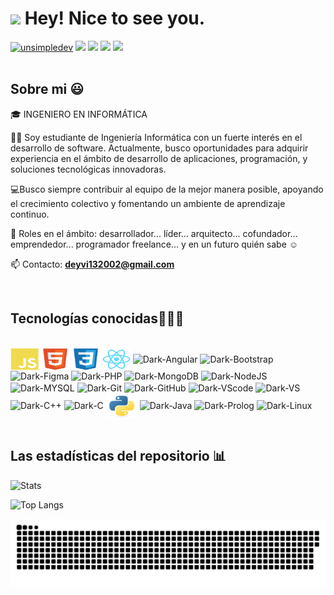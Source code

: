 <h1><img src="https://emojis.slackmojis.com/emojis/images/1531849430/4246/blob-sunglasses.gif?1531849430" width="30"/> Hey! Nice to see you.</h1>

<div> 
 <a href="https://fb.com/deyvirolan.villegasolano.9" target="blank"><img src="https://img.shields.io/badge/Facebook-1877F2?style=for-the-badge&logo=facebook&logoColor=white" alt="unsimpledev"  /></a>
  <a href="https://www.instagram.com/deyvi_v_/" target="_blank"><img src="https://img.shields.io/badge/-Instagram-%23E4405F?style=for-the-badge&logo=instagram&logoColor=white" target="_blank"></a> 
  <a href="https://www.youtube.com/channel/UC9b7tarQuSeAN2ozPAeuY6w" target="_blank"><img src="https://img.shields.io/badge/YouTube-FF0000?style=for-the-badge&logo=youtube&logoColor=white" target="_blank"></a>      <a href = "mailto:deyvi132002@gmail.com"><img src="https://img.shields.io/badge/-Gmail-%23333?style=for-the-badge&logo=gmail&logoColor=white" target="_blank"></a>        <a href="https://www.linkedin.com/in/deyvi-villegas/" target="_blank"><img src="https://img.shields.io/badge/-LinkedIn-%230077B5?style=for-the-badge&logo=linkedin&logoColor=white" target="_blank"></a> 
</div>

<br>
<h2>Sobre mi 😃</h2>
<!--Intro start-->

<p align="left">
🎓 INGENIERO EN INFORMÁTICA

👨‍🎓 Soy estudiante de Ingeniería Informática con un fuerte interés en el desarrollo de software. Actualmente, busco oportunidades para adquirir experiencia en el ámbito de desarrollo de aplicaciones, programación, y soluciones tecnológicas innovadoras.

💻Busco siempre contribuir al equipo de la mejor manera posible, apoyando el    crecimiento colectivo y fomentando un ambiente de aprendizaje continuo.

📝 Roles en el ámbito: desarrollador... líder... arquitecto... cofundador... emprendedor... programador freelance... y en un futuro quién sabe ☺️

📫 Contacto: **deyvi132002@gmail.com**
<!--Intro end-->
  </p>
<br>

<h2 >Tecnologías conocidas👨🏻‍💻</h2>

<div style="display: inline_block"><br>
  <img align="center" alt="Dark-Js" height="35" width="45" src="https://raw.githubusercontent.com/devicons/devicon/master/icons/javascript/javascript-plain.svg">
  <img align="center" alt="Dark-HTML" height="35" width="45" src="https://raw.githubusercontent.com/devicons/devicon/master/icons/html5/html5-original.svg">
  <img align="center" alt="Dark-CSS" height="35" width="45" src="https://raw.githubusercontent.com/devicons/devicon/master/icons/css3/css3-original.svg">
  <img align="center" alt="Dark-React" height="35" width="45" src="https://raw.githubusercontent.com/devicons/devicon/master/icons/react/react-original.svg">
  <img align="center" alt="Dark-Angular" height="45" width="55" src="https://cdn.jsdelivr.net/gh/devicons/devicon@latest/icons/angular/angular-original.svg"> 
  <img align="center" alt="Dark-Bootstrap" height="40" width="50" src="https://cdn.jsdelivr.net/gh/devicons/devicon@latest/icons/bootstrap/bootstrap-original.svg"> 
  <img align="center" alt="Dark-Figma" height="35" width="45" src="https://cdn.jsdelivr.net/gh/devicons/devicon@latest/icons/figma/figma-original.svg">    
  <img align="center" alt="Dark-PHP" height="40" width="50" src="https://cdn.jsdelivr.net/gh/devicons/devicon@latest/icons/php/php-original.svg">  
  <img align="center" alt="Dark-MongoDB" height="35" width="40" src="https://cdn.jsdelivr.net/gh/devicons/devicon@latest/icons/mongodb/mongodb-original.svg">    
  <img align="center" alt="Dark-NodeJS" height="40" width="50" src="https://cdn.jsdelivr.net/gh/devicons/devicon@latest/icons/nodejs/nodejs-original-wordmark.svg"> 
  <img align="center" alt="Dark-MYSQL" height="40" width="50" src="https://cdn.jsdelivr.net/gh/devicons/devicon@latest/icons/mysql/mysql-original-wordmark.svg"> 
  <img align="center" alt="Dark-Git" height="35" width="45" src="https://cdn.jsdelivr.net/gh/devicons/devicon@latest/icons/git/git-original.svg">
  <img align="center" alt="Dark-GitHub" height="35" width="45" src="https://cdn.jsdelivr.net/gh/devicons/devicon@latest/icons/github/github-original.svg">
  <img align="center" alt="Dark-VScode" height="30" width="40" src="https://cdn.jsdelivr.net/gh/devicons/devicon@latest/icons/vscode/vscode-original.svg">
  <img align="center" alt="Dark-VS" height="30" width="40" src="https://cdn.jsdelivr.net/gh/devicons/devicon@latest/icons/visualstudio/visualstudio-original.svg">
  <img align="center" alt="Dark-C++" height="40" width="50" src="https://cdn.jsdelivr.net/gh/devicons/devicon@latest/icons/cplusplus/cplusplus-original.svg">
  <img align="center" alt="Dark-C" height="40" width="50" src="https://cdn.jsdelivr.net/gh/devicons/devicon@latest/icons/c/c-original.svg">
  <img align="center" alt="Dark-Python" height="40" width="50" src="https://raw.githubusercontent.com/devicons/devicon/master/icons/python/python-original.svg">
  <img align="center" alt="Dark-Java" height="40" width="50" src="https://cdn.jsdelivr.net/gh/devicons/devicon@latest/icons/java/java-original.svg">
  <img align="center" alt="Dark-Prolog" height="40" width="50" src="https://cdn.jsdelivr.net/gh/devicons/devicon@latest/icons/prolog/prolog-original.svg">
  <img align="center" alt="Dark-Linux" height="40" width="50" src="https://cdn.jsdelivr.net/gh/devicons/devicon@latest/icons/linux/linux-original.svg">
</div>

<br>
  <h2 >Las estadísticas del repositorio 📊</h2>
 
 ![Stats](https://github-readme-stats.vercel.app/api?username=DarkCode21&include_all_commits=true&count_private=true&show_icons=true&line_height=20&theme=radical)

![Top Langs](https://github-readme-stats.vercel.app/api/top-langs/?username=DarkCode21&langs_count=8&theme=radical)

 <picture>
  <source media="(prefers-color-scheme: dark)" srcset="https://raw.githubusercontent.com/DarkCode21/DarkCode21/output/github-contribution-grid-snake-dark.svg">
  <source media="(prefers-color-scheme: light)" srcset="https://raw.githubusercontent.com/DarkCode21/DarkCode21/output/github-contribution-grid-snake.svg">
  <img alt="github contribution grid snake animation" src="https://raw.githubusercontent.com/DarkCode21/DarkCode21/output/github-contribution-grid-snake.svg">
</picture>

